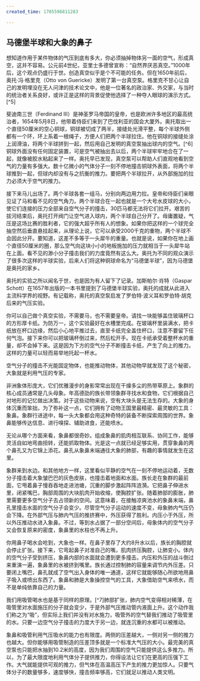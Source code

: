 ```yaml
---
created_time: 1705596811283

---
```

## 马德堡半球和大象的鼻子

想知道作用于某件物体的气压到底有多大，你必须抽掉物体另一面的空气，形成真空，这并不容易。公元前4世纪，亚里士多德曾宣称：“自然界厌恶真空。”1000年后，这个观点仍盛行于世。创造真空似乎是个不可能的任务。但在1650年前后，奥托·冯·格里克（Otto von Guericke）发明了第一台真空泵。格里克不甘心让自己的发明埋没在无人问津的技术论文中，他是一位著名的政治家、外交家，与当时的统治者关系良好，或许正是这样的背景促使他选择了一种夺人眼球的演示方式。[^5]

斐迪南三世（Ferdinand III）是神圣罗马帝国的皇帝，也是欧洲许多地区的最高统治者，1654年5月8日，他带着侍臣们来到了巴伐利亚的国会大厦外。奥托取出一个直径50厘米的空心铜球，铜球被切成了两半，接缝处光滑平整，每个半球外侧都有一个环，环上系着一根绳子，方便人们把两个半球拉住。他在铜球的接缝处涂上润滑油，将两个半球拼到一起，然后用自己发明的真空泵抽出球内的空气。[^6]铜球外面没有任何固定装置，可是空气被抽出去以后，两个半球牢牢地合在了一起，就像被胶水粘起来了一样。奥托早已发现，真空泵可以帮助人们直观地看到空气的力量有多强大。数十亿微小的气体分子一刻不停地撞击铜球外表面，将两个半球推到一起，但球内却没有与之抗衡的推力。要把两个半球拉开，从外部施加的拉力必须大于空气的推力。

接下来马儿出场了。两个半球各套一组马，分别向两边用力拉。皇帝和侍臣们亲眼见证了马和看不见的空气角力。两个半球合在一起也就是一个大号水皮球的大小，使它们连接的压力全部来自空气分子的撞击，30匹马都无法将它们拉开。艰苦的拔河结束后，奥托打开阀门让空气进入球内，两个半球自己分开了。毋庸置疑，气压是这场比赛的胜利者，它的强大超乎所有人的想象。如果你把这样的一个球完全抽空然后垂直悬挂起来，从理论上说，它可以承受2000千克的重物，两个半球不会因此分开。要知道，这差不多等于一头犀牛的重量。也就是说，如果你在地上画个直径50厘米的圈，那么空气向这块小小的地板施加的压力就相当于一头犀牛站在上面。看不见的渺小分子撞击我们的力度竟然有这么大。奥托为不同的观众演示了很多次这样的半球实验，后来人们将这种铜球命名为“马德堡半球”，因为马德堡是奥托的家乡。

奥托的实验之所以闻名于世，也是因为有人留下了记录。加斯帕尔·肖特（Gaspar Schott）在1657年出版的一本书里提到了马德堡半球实验，奥托的成就从此进入主流科学界的视野。有记载称，奥托的真空泵启发了罗伯特·波义耳和罗伯特·胡克后来的气压实验。

你可以自己做个真空实验，不需要马，也不需要皇帝。请找一块能够盖住玻璃杯口的方形厚卡纸。为防万一，这个实验最好在水槽里完成。在玻璃杯里装满水，把卡纸放在杯口边缘，然后小心地平推过去，直至卡纸完全盖住杯口，注意不要留下任何气泡。接下来你可以把玻璃杯倒过来，然后松开手。现在卡纸承受着整杯水的重量，却不会掉下来。这是因为下方的空气分子不断撞击卡纸，产生了向上的推力。这样的力量可以轻而易举地托起一杯水。

空气分子的撞击不光能固定物体，也能推动物体，其他动物早就发现了这个秘密，大象就是利用气压的专家。

非洲象体形庞大，它们优雅漫步的身影常常出现在干燥多尘的热带草原上。象群的核心成员通常是几头母象。年高德劭的族长带领象群寻找水和食物，它们根据自己对地形的记忆做出决策。对于这些动物来说，空有大块头是无法生存的。大象的身体沉重而笨拙，为了弥补这一点，它们拥有了动物王国里最精密、最灵敏的工具：象鼻。象群行进途中，每一头大象都会用这种奇特的装备不断探索周围的世界。象鼻能够传达信息、进行嗅探、辅助进食，还能喷水。

无论从哪个方面来看，象鼻都很奇妙。组成象鼻的肌肉相互联系、协同工作，能够灵活自如地弯曲扭转，还能抓取物体。光是这一点就已经足够实用，贯穿象鼻的两个鼻孔又为它锦上添花。鼻孔从象鼻末端通往大象的肺部，有趣的事情就发生在这里。

象群来到水边。和其他地方一样，这里看似平静的空气在一刻不停地运动着，无数分子撞击着大象皱巴巴的灰色皮肤，也撞击着地面和水面。族长走在象群的最前面，它甩着鼻子慢吞吞地走进池塘，沉重的脚步激起阵阵涟漪。它把鼻子伸进水里，闭紧嘴巴，胸部周围的大块肌肉开始收缩，使胸腔扩张。随着肺部的膨胀，肺里需要更多空气分子去占领新的空间。这意味着，在接触凉爽池水的象鼻末端，鼻孔里撞击水面的空气分子会变少。尽管空气分子运动的速度不变，母象肺内气压仍会下降。在外部气压与肺内气压的推挤赛中，外压获得了胜利。内压小于外压，所以外压推动水进入象鼻。不过，等到水占据了一部分空间后，母象体内的空气分子又会恢复原来的密度，象鼻里的水柱也不再上升。

你用鼻子喝水会呛到，大象也一样。在鼻子里存了大约8升水以后，族长的胸腔就会停止扩张。接下来，它弯起鼻子对准自己的嘴，肌肉挤压胸腔，让肺变小。体内的空气分子受到挤压，象鼻内部的水面就会遭到更多撞击。内压和外压的战斗倒过来重演一遍，象鼻里的水被挤到嘴里。族长通过控制肺的容量来调节内外压差。只要闭上嘴巴，鼻孔就成了空气出入身体的唯一通道，这样它就能够随心所欲地用鼻子吸入或喷出东西了。象鼻和肺是大象操控空气的工具，大象借助空气来喷水，而不是单纯依靠自己的力量。

我们用吸管喝水也是基于同样的原理。[^7]肺部扩张，肺内空气变得相对稀薄，在吸管里对水面施压的分子就会变少，于是外部气压推动管内液面上升。这个动作我们称之为“吸”，但实际上我们并没有对水施力，吸管外的空气替我们推动了吸管里的水。只要一边空气分子撞击的力度大于另一边，就连沉重的水都可以被推动。

象鼻和吸管利用气压吸水的能力也有限度。两侧的压差越大，一侧对另一侧的推力也越大。但你能够用吸管制造的压差顶多就是一个标准大气压的大小。最完美的真空泵也只能把水抽到10.2米的高度，因为我们周围的空气只能提供这么多推力。所以，为了最大限度地利用气体分子提供推力，你得设法让它们在更高的压强下工作。大气就能提供可观的推力，但气体在高温高压下产生的推力更加惊人。只要气体分子的数量够多，速度够快，撞击频率够高，它们就足以推动人类文明。